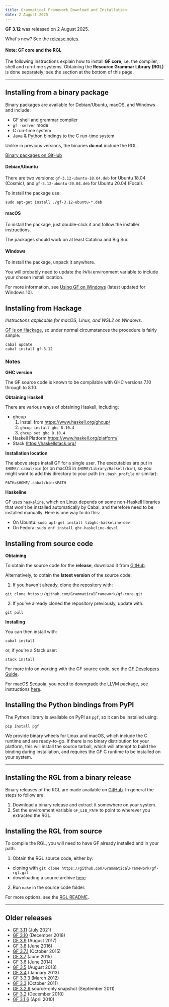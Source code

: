 ```yaml
---
title: Grammatical Framework Download and Installation
date: 2 August 2025
---
```


**GF 3.12** was released on 2 August 2025.

What's new? See the [release notes](release-3.12.html).

#### Note: GF core and the RGL

The following instructions explain how to install **GF core**, i.e. the compiler, shell and run-time systems.
Obtaining the **Resource Grammar Library (RGL)** is done separately; see the section at the bottom of this page.

---

## Installing from a binary package

Binary packages are available for Debian/Ubuntu, macOS, and Windows and include:

- GF shell and grammar compiler
- `gf -server` mode
- C run-time system
- Java & Python bindings to the C run-time system

Unlike in previous versions, the binaries **do not** include the RGL.

[Binary packages on GitHub](https://github.com/GrammaticalFramework/gf-core/releases/tag/3.12)

#### Debian/Ubuntu

There are two versions: `gf-3.12-ubuntu-18.04.deb` for Ubuntu 18.04 (Cosmic), and `gf-3.12-ubuntu-20.04.deb` for Ubuntu 20.04 (Focal).

To install the package use:

```
sudo apt-get install ./gf-3.12-ubuntu-*.deb
```

<!-- The Ubuntu `.deb` packages should work on Ubuntu 16.04, 18.04 and similar Linux distributions. -->

#### macOS

To install the package, just double-click it and follow the installer instructions.

The packages should work on at least Catalina and Big Sur.

#### Windows

To install the package, unpack it anywhere.

You will probably need to update the `PATH` environment variable to include your chosen install location.

For more information, see [Using GF on Windows](https://www.grammaticalframework.org/~inari/gf-windows.html) (latest updated for Windows 10).

## Installing from Hackage

_Instructions applicable for macOS, Linux, and WSL2 on Windows._

[GF is on Hackage](http://hackage.haskell.org/package/gf), so under
normal circumstances the procedure is fairly simple:

```
cabal update
cabal install gf-3.12
```

### Notes

**GHC version**

The GF source code is known to be compilable with GHC versions 7.10 through to 8.10.

**Obtaining Haskell**

There are various ways of obtaining Haskell, including:

- ghcup
    1.  Install from https://www.haskell.org/ghcup/
    2.  `ghcup install ghc 8.10.4`
    3.  `ghcup set ghc 8.10.4`
- Haskell Platform https://www.haskell.org/platform/
- Stack https://haskellstack.org/


**Installation location**

The above steps install GF for a single user.
The executables are put in `$HOME/.cabal/bin` (or on macOS in `$HOME/Library/Haskell/bin`),
so you might want to add this directory to your path (in `.bash_profile` or similar):

```
PATH=$HOME/.cabal/bin:$PATH
```

**Haskeline**

GF uses [`haskeline`](http://hackage.haskell.org/package/haskeline), which
on Linux depends on some non-Haskell libraries that won't be installed
automatically by Cabal, and therefore need to be installed manually.
Here is one way to do this:

- On Ubuntu: `sudo apt-get install libghc-haskeline-dev`
- On Fedora: `sudo dnf install ghc-haskeline-devel`

## Installing from source code

**Obtaining**

To obtain the source code for the **release**,
download it from [GitHub](https://github.com/GrammaticalFramework/gf-core/releases).

Alternatively, to obtain the **latest version** of the source code:

1. If you haven't already, clone the repository with:
```
git clone https://github.com/GrammaticalFramework/gf-core.git
```
2. If you've already cloned the repository previously, update with:
```
git pull
```


**Installing**

You can then install with:
```
cabal install
```

or, if you're a Stack user:

```
stack install
```

<!--The above notes for installing from source apply also in these cases.-->
For more info on working with the GF source code, see the
[GF Developers Guide](../doc/gf-developers.html).

For macOS Sequoia, you need to downgrade the LLVM package, see instructions [here](https://github.com/GrammaticalFramework/gf-core/issues/172#issuecomment-2599365457).

## Installing the Python bindings from PyPI

The Python library is available on PyPI as `pgf`, so it can be installed using:

```
pip install pgf
```

We provide binary wheels for Linux and macOS, which include the C runtime and are ready-to-go.
If there is no binary distribution for your platform, this will install the source tarball,
which will attempt to build the binding during installation,
and requires the GF C runtime to be installed on your system.

---

## Installing the RGL from a binary release

Binary releases of the RGL are made available on [GitHub](https://github.com/GrammaticalFramework/gf-rgl/releases).
In general the steps to follow are:

1. Download a binary release and extract it somewhere on your system.
2. Set the environment variable `GF_LIB_PATH` to point to wherever you extracted the RGL.

## Installing the RGL from source

To compile the RGL, you will need to have GF already installed and in your path.

1. Obtain the RGL source code, either by:
  - cloning with `git clone https://github.com/GrammaticalFramework/gf-rgl.git`
  - downloading a source archive [here](https://github.com/GrammaticalFramework/gf-rgl/archive/master.zip)
2. Run `make` in the source code folder.

For more options, see the [RGL README](https://github.com/GrammaticalFramework/gf-rgl/blob/master/README.md).

---

## Older releases

- [GF 3.11](index-3.11.html) (July 2021)
- [GF 3.10](index-3.10.html) (December 2018)
- [GF 3.9](index-3.9.html) (August 2017)
- [GF 3.8](index-3.8.html) (June 2016)
- [GF 3.7.1](index-3.7.1.html) (October 2015)
- [GF 3.7](index-3.7.html) (June 2015)
- [GF 3.6](index-3.6.html) (June 2014)
- [GF 3.5](index-3.5.html) (August 2013)
- [GF 3.4](index-3.4.html) (January 2013)
- [GF 3.3.3](index-3.3.3.html) (March 2012)
- [GF 3.3](index-3.3.html) (October 2011)
- [GF 3.2.9](index-3.2.9.html) source-only snapshot (September 2011)
- [GF 3.2](index-3.2.html) (December 2010)
- [GF 3.1.6](index-3.1.6.html) (April 2010)
